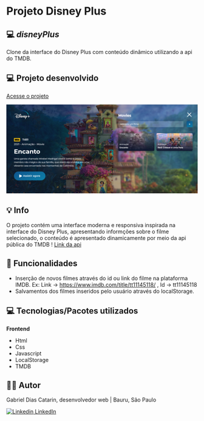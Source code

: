 # Projeto Disney Plus

## 💻 _disneyPlus_

Clone da interface do Disney Plus com conteúdo dinâmico utilizando a api do TMDB.

## 💻 Projeto desenvolvido

<a href="https://gabrieldiasdev.github.io/disneyPlus/" target="_blank">Acesse o projeto</a>

<img src="./.github/Capa.png" />

## 💡 Info

O projeto contém uma interface moderna e responsiva inspirada na interface do Disney Plus, apresentando informções sobre o filme selecionado, o conteúdo é apresentado dinamicamente por meio da api pública do TMDB ! <a href="https://www.themoviedb.org/documentation/api" target="_blank">Link da api</a>

## 🔨 Funcionalidades

-   Inserção de novos filmes através do id ou link do filme na plataforma IMDB. Ex: Link -> https://www.imdb.com/title/tt11145118/ , Id -> tt11145118
-   Salvamentos dos filmes inseridos pelo usuário através do localStorage.

## 💻 Tecnologias/Pacotes utilizados

**Frontend**

-   Html
-   Css
-   Javascript
-   LocalStorage
-   TMDB

## 👨‍💻 Autor

Gabriel Dias Catarin, desenvolvedor web | Bauru, São Paulo

[![Linkedin](https://i.stack.imgur.com/gVE0j.png) LinkedIn](https://www.linkedin.com/in/gabriel-dias-260857207/)
&nbsp;
